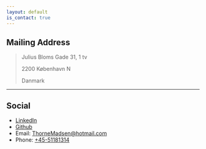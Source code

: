 ```yaml
---
layout: default
is_contact: true
---
```


## Mailing Address

> Julius Bloms Gade 31, 1 tv
>
> 2200 København N
>
> Danmark

---

## Social

* [LinkedIn](https://www.linkedin.com/in/casper-thorne-madsen-62029a145/)
* [Github](https://github.com/ThorneMadsen)
* Email: [ThorneMadsen@hotmail.com](mailto:ThorneMadsen@hotmail.com)
* Phone: [+45-51181314](tel:+45-51181314)